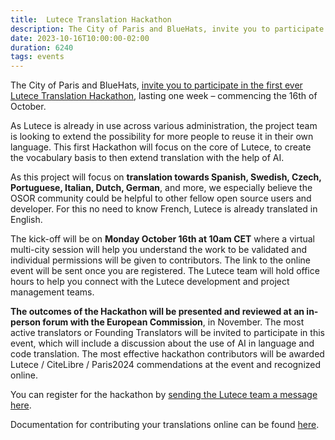 ```yaml
---
title:  Lutece Translation Hackathon
description: The City of Paris and BlueHats, invite you to participate in the first ever Lutece Translation Hackathon
date: 2023-10-16T10:00:00-02:00
duration: 6240
tags: events
---
```


The City of Paris and BlueHats, [invite you to participate in the first ever Lutece Translation Hackathon](https://lutece.paris.fr/en/jsp/site/Portal.jsp?page=blog&id=66&portlet_id=17), lasting one week – commencing the 16th of October.

As Lutece is already in use across various administration, the project team is looking to extend the possibility for more people to reuse it in their own language. This first Hackathon will focus on the core of Lutece, to create the vocabulary basis to then extend translation with the help of AI. 

As this project will focus on **translation towards Spanish, Swedish, Czech, Portuguese, Italian, Dutch, German**, and more, we especially believe the OSOR community could be helpful to other fellow open source users and developer. For this no need to know French, Lutece is already translated in English. 

The kick-off will be on **Monday October 16th at 10am CET** where a virtual multi-city session will help you understand the work to be validated and individual permissions will be given to contributors. The link to the online event will be sent once you are registered. The Lutece team will hold office hours to help you connect with the Lutece development and project management teams.

**The outcomes of the Hackathon will be presented and reviewed at an in-person forum with the European Commission**, in November. The most active translators or Founding Translators will be invited to participate in this event, which will include a discussion about the use of AI in language and code translation. The most effective hackathon contributors will be awarded Lutece / CiteLibre / Paris2024 commendations at the event and recognized online.

You can register for the hackathon by [sending the Lutece team a message here](https://lutece.paris.fr/en/jsp/site/Portal.jsp?page=contact).

Documentation for contributing your translations online can be found [here](https://lutece.paris.fr/support/wiki/translation-contributions.html).

